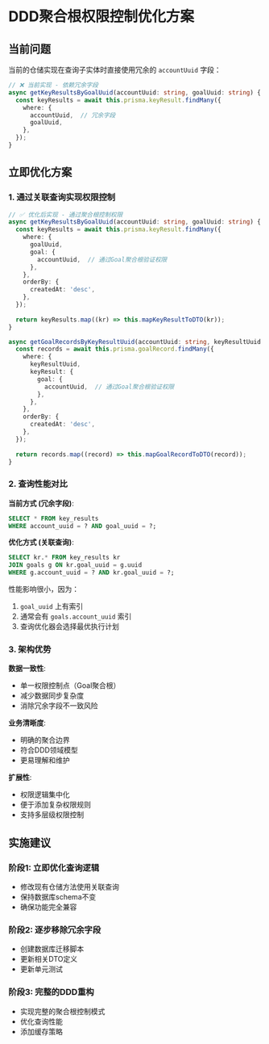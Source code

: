 # DDD聚合根权限控制优化方案

## 当前问题

当前的仓储实现在查询子实体时直接使用冗余的 `accountUuid` 字段：

```typescript
// ❌ 当前实现 - 依赖冗余字段
async getKeyResultsByGoalUuid(accountUuid: string, goalUuid: string) {
  const keyResults = await this.prisma.keyResult.findMany({
    where: {
      accountUuid,  // 冗余字段
      goalUuid,
    },
  });
}
```

## 立即优化方案

### 1. 通过关联查询实现权限控制

```typescript
// ✅ 优化后实现 - 通过聚合根控制权限
async getKeyResultsByGoalUuid(accountUuid: string, goalUuid: string) {
  const keyResults = await this.prisma.keyResult.findMany({
    where: {
      goalUuid,
      goal: {
        accountUuid,  // 通过Goal聚合根验证权限
      },
    },
    orderBy: {
      createdAt: 'desc',
    },
  });
  
  return keyResults.map((kr) => this.mapKeyResultToDTO(kr));
}

async getGoalRecordsByKeyResultUuid(accountUuid: string, keyResultUuid: string) {
  const records = await this.prisma.goalRecord.findMany({
    where: {
      keyResultUuid,
      keyResult: {
        goal: {
          accountUuid,  // 通过Goal聚合根验证权限
        },
      },
    },
    orderBy: {
      createdAt: 'desc',
    },
  });
  
  return records.map((record) => this.mapGoalRecordToDTO(record));
}
```

### 2. 查询性能对比

**当前方式 (冗余字段)**:
```sql
SELECT * FROM key_results 
WHERE account_uuid = ? AND goal_uuid = ?;
```

**优化方式 (关联查询)**:
```sql
SELECT kr.* FROM key_results kr
JOIN goals g ON kr.goal_uuid = g.uuid
WHERE g.account_uuid = ? AND kr.goal_uuid = ?;
```

性能影响很小，因为：
1. `goal_uuid` 上有索引
2. 通常会有 `goals.account_uuid` 索引
3. 查询优化器会选择最优执行计划

### 3. 架构优势

**数据一致性**:
- 单一权限控制点（Goal聚合根）
- 减少数据同步复杂度
- 消除冗余字段不一致风险

**业务清晰度**:
- 明确的聚合边界
- 符合DDD领域模型
- 更易理解和维护

**扩展性**:
- 权限逻辑集中化
- 便于添加复杂权限规则
- 支持多层级权限控制

## 实施建议

### 阶段1: 立即优化查询逻辑
- 修改现有仓储方法使用关联查询
- 保持数据库schema不变
- 确保功能完全兼容

### 阶段2: 逐步移除冗余字段
- 创建数据库迁移脚本
- 更新相关DTO定义
- 更新单元测试

### 阶段3: 完整的DDD重构
- 实现完整的聚合根控制模式
- 优化查询性能
- 添加缓存策略
